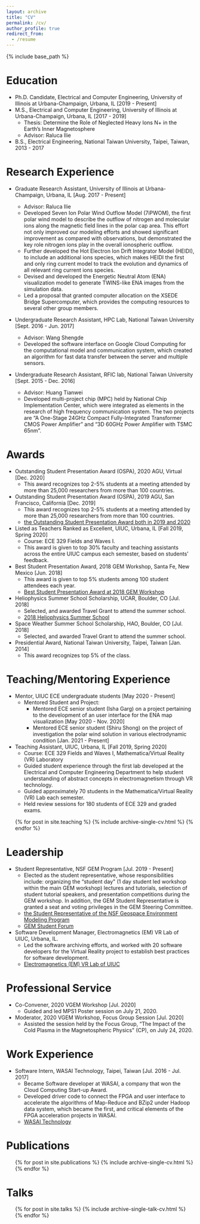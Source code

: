 ```yaml
---
layout: archive
title: "CV"
permalink: /cv/
author_profile: true
redirect_from:
  - /resume
---
```


{% include base_path %}

Education
======
* Ph.D. Candidate, Electrical and Computer Engineering, University of Illinois at Urbana-Champaign, Urbana, IL [2019 - Present]
* M.S., Electrical and Computer Engineering, University of Illinois at Urbana-Champaign, Urbana, IL [2017 - 2019]
  * Thesis: Determine the Role of Neglected Heavy Ions N+ in the Earth’s Inner Magnetosphere
  * Advisor: Raluca Ilie
* B.S., Electrical Engineering, National Taiwan University, Taipei, Taiwan, 2013 - 2017

Research Experience
======
* Graduate Research Assistant, University of Illinois at Urbana-Champaign, Urbana, IL [Aug. 2017 - Present]
  * Advisor: Raluca Ilie
  * Developed Seven Ion Polar Wind Outflow Model (7iPWOM), the first polar wind model to describe the outflow of nitrogen and molecular ions along the magnetic field lines in the polar cap area. This effort not only improved our modeling efforts and showed significant improvement as compared with observations, but demonstrated the key role nitrogen ions play in the overall ionospheric outflow.
  * Further developed the Hot Electron Ion Drift Integrator Model (HEIDI), to include an additional ions species, which makes HEIDI the first and only ring current model to track the evolution and dynamics of all relevant ring current ions species.
  * Devised and developed the Energetic Neutral Atom (ENA) visualization model to generate TWINS-like ENA images from the simulation data.
  * Led a proposal that granted computer allocation on the XSEDE Bridge Supercomputer, which provides the computing resources to several other group members.

* Undergraduate Research Assistant, HPC Lab, National Taiwan University [Sept. 2016 - Jun. 2017]
  * Advisor: Wang Shengde
  * Developed the software interface on Google Cloud Computing for the computational model and communication system, which created an algorithm for fast data transfer between the server and multiple sensors.

* Undergraduate Research Assistant, RFIC lab, National Taiwan University [Sept. 2015 - Dec. 2016]
  * Advisor: Huang Tianwei
  * Developed multi-project chip (MPC) held by National Chip Implementation Center, which were integrated as elements in the research of high frequency communication system. The two projects are “A One-Stage 24GHz Compact Fully-Integrated Transformer CMOS Power Amplifier” and “3D 60GHz Power Amplifier with TSMC 65nm”.

Awards
======
* Outstanding Student Presentation Award (OSPA), 2020 AGU, Virtual [Dec. 2020]
  * This award recognizes top 2-5% students at a meeting attended by more than 25,000 researchers from more than 100 countries.
* Outstanding Student Presentation Award (OSPA), 2019 AGU, San Francisco, California [Dec. 2019]
  * This award recognizes top 2-5% students at a meeting attended by more than 25,000 researchers from more than 100 countries.
  * [the Outstanding Student Presentation Award both in 2019 and 2020](https://ece.illinois.edu/newsroom/news/7615)
* Listed as Teachers Ranked as Excellent, UIUC, Urbana, IL [Fall 2019, Spring 2020]
  * Course: ECE 329 Fields and Waves I.
  * This award is given to top 30% faculty and teaching assistants across the entire UIUC campus each semester, based on students’ feedback.
* Best Student Presentation Award, 2018 GEM Workshop, Santa Fe, New Mexico [Jun. 2018]
  * This award is given to top 5% students among 100 student attendees each year.
  * [Best Student Presentation Award at 2018 GEM Workshop](https://ece.illinois.edu/newsroom/news/4058)
* Heliophysics Summer School Scholarship, UCAR, Boulder, CO [Jul. 2018]
  * Selected, and awarded Travel Grant to attend the summer school.
  * [2018 Heliophysics Summer School](https://cpaess.ucar.edu/heliophysics/summer-school/2018-faculty-participants)
* Space Weather Summer School Scholarship, HAO, Boulder, CO [Jul. 2018]
  * Selected, and awarded Travel Grant to attend the summer school.
* Presidential Award, National Taiwan University, Taipei, Taiwan [Jan. 2014]
  * This award recognizes top 5% of the class.

Teaching/Mentoring Experience
======
* Mentor, UIUC ECE undergraduate students [May 2020 - Present]
  * Mentored Student and Project:
    * Mentored ECE senior student (Isha Garg) on a project pertaining to the development of an user interface for the ENA map visualization [May 2020 - Nov. 2020]
    * Mentored ECE senior student (Shiru Shong) on the project of investigation the polar wind solution in various electrodynamic condition [Jan. 2021 - Present]
* Teaching Assistant, UIUC, Urbana, IL [Fall 2019, Spring 2020]
  * Course: ECE 329 Fields and Waves I, Mathematica/Virtual Reality (VR) Laboratory
  * Guided student experience through the first lab developed at the Electrical and Computer Engineering Department to help student understanding of abstract concepts in electromagnetism through VR technology.
  * Guided approximately 70 students in the Mathematica/Virtual Reality (VR) Lab each semester.
  * Held review sessions for 180 students of ECE 329 and graded exams.
<ul>{% for post in site.teaching %}
  {% include archive-single-cv.html %}
{% endfor %}</ul>

Leadership
======
* Student Representative, NSF GEM Program [Jul. 2019 - Present]
  * Elected as the student representative, whose responsibilities include: organizing the “student day" (1 day student led workshop within the main GEM workshop) lectures and tutorials, selection of student tutorial speakers, and presentation competitions during the GEM workshop. In addition, the GEM Student Representative is granted a seat and voting privileges in the GEM Steering Committee.
  * [the Student Representative of the NSF Geospace Environment Modeling Program](https://ece.illinois.edu/newsroom/news/17359)
  * [GEM Student Forum](https://gem.epss.ucla.edu/mediawiki/index.php/GEM_Student_Forum)
* Software Development Manager, Electromagnetics (EM) VR Lab of UIUC, Urbana, IL.
  * Led the software archiving efforts, and worked with 20 software developers for the Virtual Reality project to establish best practices for software development.
  * [Electromagnetics (EM) VR Lab of UIUC](https://www.ilie.ece.illinois.edu/vr-immersive-learning)


Professional Service
======
* Co-Convener, 2020 VGEM Workshop [Jul. 2020]
  * Guided and led MPS1 Poster session on July 21, 2020.
* Moderator, 2020 VGEM Workshop, Focus Group Session [Jul. 2020]
  * Assisted the session held by the Focus Group, “The Impact of the Cold Plasma in the Magnetospheric Physics" (CP), on July 24, 2020.

Work Experience
======
* Software Intern, WASAI Technology, Taipei, Taiwan [Jul. 2016 - Jul. 2017]
  * Became Software developer at WASAI, a company that won the Cloud Computing Start-up Award.
  * Developed driver code to connect the FPGA and user interface to accelerate the algorithms of Map-Reduce and BZip2 under Hadoop data system, which became the first, and critical elements of the FPGA acceleration projects in WASAI.
  * [WASAI Technology](https://www.wasaitech.com/)


Publications
======
  <ul>{% for post in site.publications %}
    {% include archive-single-cv.html %}
  {% endfor %}</ul>

Talks
======
  <ul>{% for post in site.talks %}
    {% include archive-single-talk-cv.html %}
  {% endfor %}</ul>
